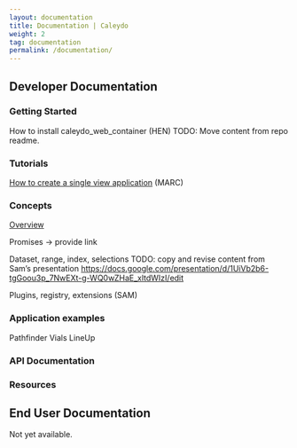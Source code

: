 ```yaml
---
layout: documentation
title: Documentation | Caleydo
weight: 2
tag: documentation
permalink: /documentation/
---
```


## Developer Documentation

### Getting Started

<!-- [Getting Started](getting_started) -->

How to install caleydo_web_container (HEN)
TODO: Move content from repo readme.

### Tutorials

[How to create a single view application](tutorial_single_view) (MARC)

### Concepts

[Overview](overview)

Promises -> provide link

Dataset, range, index, selections
TODO: copy and revise content from Sam’s presentation
https://docs.google.com/presentation/d/1UiVb2b6-tgGoou3p_7NwEXt-g-WQ0wZHaE_xltdWIzI/edit

Plugins, registry, extensions (SAM)

### Application examples

Pathfinder
Vials
LineUp

### API Documentation

### Resources

## End User Documentation

Not yet available.


